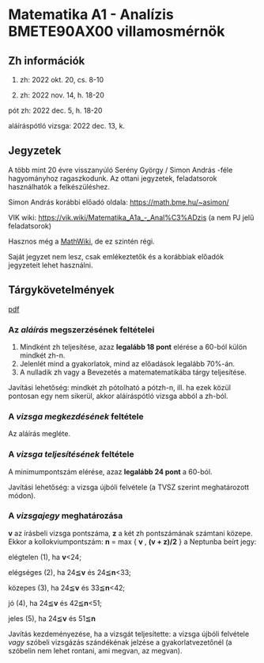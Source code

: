 # Matematika A1 - Analízis BMETE90AX00 villamosmérnök

## Zh információk

1. zh: 2022 okt. 20, cs. 8-10

2. zh: 2022 nov. 14, h. 18-20

pót zh: 2022 dec. 5, h. 18-20 

aláíráspótló vizsga: 2022 dec. 13, k. 

## Jegyzetek

A több mint 20 évre visszanyúló Serény György / Simon András -féle hagyományhoz ragaszkodunk. Az ottani jegyzetek, feladatsorok használhatók a felkészüléshez. 

Simon András korábbi előadó oldala: https://math.bme.hu/~asimon/

VIK wiki: https://vik.wiki/Matematika_A1a_-_Anal%C3%ADzis (a nem PJ jelű feladatsorok)

Hasznos még a [MathWiki](http://wiki.math.bme.hu/view/Matematika_A1a_2008), de ez szintén régi.

Saját jegyzet nem lesz, csak emlékeztetők és a korábbiak előadók jegyzeteit lehet használni.

## Tárgykövetelmények

[pdf](https://github.com/mozow01/Matematika-A1-vill/blob/de01237969b1ab2c3921a45f5d46a1d5ad34d006/Matematika_A1a%20_%20Anal%C3%ADzis_Moln%C3%A1r.pdf)

### Az _aláírás_ megszerzésének feltételei
1. Mindként zh teljesítése, azaz **legalább 18 pont** elérése a 60-ból külön mindkét zh-n. 
2. Jelenlét mind a gyakorlatok, mind az előadások legalább 70%-án.
3. A nulladik zh vagy a Bevezetés a matematematikába tárgy teljesítése.

Javítási lehetőség: mindkét zh pótolható a pótzh-n, ill. ha ezek közül pontosan egy nem sikerül, akkor aláíráspótló vizsga abból a zh-ból. 

### A _vizsga megkezdésének_ feltétele
Az aláírás megléte.

### A _vizsga teljesítésének_ feltétele
A minimumpontszám elérése, azaz **legalább 24 pont** a 60-ból. 

Javítási lehetőség: a vizsga újbóli felvétele (a TVSZ szerint meghatározott módon).

### A _vizsgajegy_ meghatározása
**v** az írásbeli vizsga pontszáma, **z** a két zh pontszámának számtani közepe. Ekkor a kollokviumpontszám: **n**
= max { **v** , **(v + z)/2** } a Neptunba beírt jegy: 

elégtelen (1), ha **v**<24; 

elégséges (2), ha 24≦**v** és 24≦**n**<33; 

közepes (3),   ha 24≦**v** és 33≦**n**<42;

jó (4),        ha 24≦**v** és 42≦**n**<51;

jeles (5),     ha 24≦**v** és 51≦**n**

Javítás kezdeményezése, ha a vizsgát teljesítette: a vizsga újbóli felvétele _vagy_ szóbeli vizsgázás szándékénak jelzése a gyakorlatvezetőnél (a szóbelin nem lehet rontani, ami megvan, az megvan).
